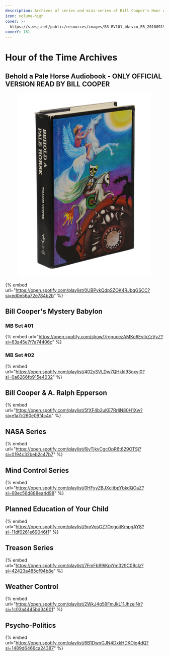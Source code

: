 ```yaml
---
description: Archives of series and mini-series of Bill Cooper's Hour of the TIme
icon: volume-high
cover: >-
  https://s.wsj.net/public/resources/images/B3-BV101_bkrvco_ER_20180919152329.jpg
coverY: 181
---
```


# Hour of the Time Archives

## Behold a Pale Horse Audiobook - ONLY OFFICIAL VERSION READ BY BILL COOPER

<figure><img src="../.gitbook/assets/image (195).png" alt=""><figcaption></figcaption></figure>

{% embed url="https://open.spotify.com/playlist/0UBPykQdpSZOK4RJbqGSCC?si=ed0e56a72e784b2b" %}

## Bill Cooper's Mystery Babylon

### MB Set #01&#x20;

{% embed url="https://open.spotify.com/show/7rgnucezAMKo6EvlbZzVyZ?si=63a45e7f7a74406c" %}

### MB Set #02&#x20;

{% embed url="https://open.spotify.com/playlist/402ySVLDw7QHkkI93qxyI0?si=0a6266fb915e4032" %}

## Bill Cooper & A. Ralph Epperson

{% embed url="https://open.spotify.com/playlist/5fXF4b2uKE7RrliN80H1Xw?si=e1a7c260e09f4c4d" %}

## NASA Series

{% embed url="https://open.spotify.com/playlist/6jyTjkvCgcOpR6t629OTSj?si=0194c32beb2c47b7" %}

## Mind Control Series

{% embed url="https://open.spotify.com/playlist/0HFyyZBJXeltbpYbkdQOaZ?si=68ec56d888ea4d98" %}

## Planned Education of Your Child

{% embed url="https://open.spotify.com/playlist/5roVqsGZ7OcgoitKmpgAY8?si=11df0261e69046f1" %}

## Treason Series

{% embed url="https://open.spotify.com/playlist/7FmFb99iKpjYm329C09clz?si=42423a485cf94b8e" %}

## Weather Control

{% embed url="https://open.spotify.com/playlist/2WkJ4g59FmJkL11JhzeINr?si=1c03a4445bd34601" %}

## Psycho-Politics

{% embed url="https://open.spotify.com/playlist/6B1DwnGJN4DxkHDKOig4dQ?si=1489d6466ca24387" %}

